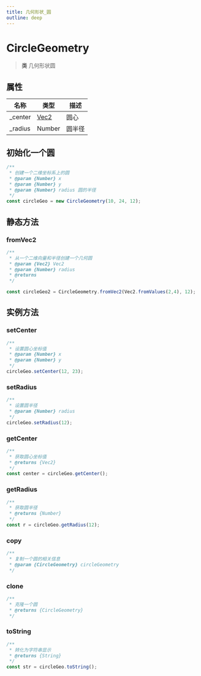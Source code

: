 ```yaml
---
title: 几何形状_圆
outline: deep
---
```


# CircleGeometry

> **类** 几何形状圆

## 属性

|名称|类型|描述|
| - | - | - |
| \_center | [Vec2](https://jsextends.github.io/matrixjsDoc/api/vec2.html) | 圆心|
| \_radius | Number | 圆半径|

## 初始化一个圆

```js
/**
 * 创建一个二维坐标系上的圆
 * @param {Number} x
 * @param {Number} y
 * @param {Number} radius 圆的半径
 */
const circleGeo = new CircleGeometry(10, 24, 12);
```

## 静态方法

### fromVec2

```js
/**
 * 从一个二维向量和半径创建一个几何圆
 * @param {Vec2} Vec2 
 * @param {Number} radius 
 * @returns 
 */

const circleGeo2 = CircleGeometry.fromVec2(Vec2.fromValues(2,4), 12);
```

## 实例方法

### setCenter

```js
/**
 * 设置圆心坐标值
 * @param {Number} x
 * @param {Number} y
 */
circleGeo.setCenter(12, 23);
```

### setRadius

```js
/**
 * 设置圆半径
 * @param {Number} radius
 */
circleGeo.setRadius(12);
```

### getCenter

```js
/**
 * 获取圆心坐标值
 * @returns {Vec2} 
 */
const center = circleGeo.getCenter();
```

### getRadius

```js
/**
 * 获取圆半径
 * @returns {Number} 
 */
const r = circleGeo.getRadius(12);
```

### copy

```js
/**
 * 复制一个圆的相关信息
 * @param {CircleGeometry} circleGeometry
 */
```

### clone

```js
/**
 * 克隆一个圆
 * @returns {CircleGeometry}
 */
```

### toString

```js
/**
 * 转化为字符串显示
 * @returns {String}
 */
const str = circleGeo.toString();
```
